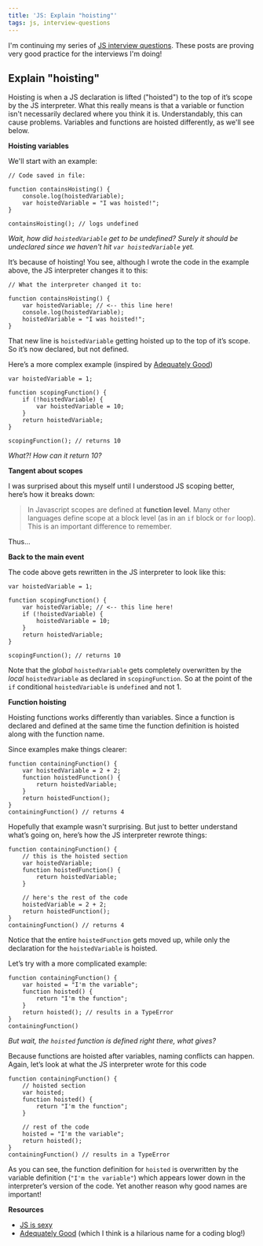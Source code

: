 ```yaml
---
title: 'JS: Explain "hoisting"'
tags: js, interview-questions
---
```


I'm continuing my series of [JS interview questions](https://github.com/h5bp/Front-end-Developer-Interview-Questions#js). These posts are proving very good practice for the interviews I'm doing!

## Explain "hoisting"

Hoisting is when a JS declaration is lifted ("hoisted") to the top of it’s scope by the JS interpreter. What this really means is that a variable or function isn't necessarily declared where you think it is. Understandably, this can cause problems. Variables and functions are hoisted differently, as we'll see below.

**Hoisting variables**

We'll start with an example:

```
// Code saved in file:

function containsHoisting() {
    console.log(hoistedVariable);
    var hoistedVariable = "I was hoisted!";
}

containsHoisting(); // logs undefined
```

*Wait, how did `hoistedVariable` get to be undefined? Surely it should be undeclared since we haven't hit `var hoistedVariable` yet.*

It’s because of hoisting! You see, although I wrote the code in the example above, the JS interpreter changes it to this:

```
// What the interpreter changed it to:

function containsHoisting() {
    var hoistedVariable; // <-- this line here!
    console.log(hoistedVariable);
    hoistedVariable = "I was hoisted!";
}
```

That new line is `hoistedVariable` getting hoisted up to the top of it’s scope. So it’s now declared, but not defined.

Here’s a more complex example (inspired by [Adequately Good](http://www.adequatelygood.com/JavaScript-Scoping-and-Hoisting.html))

```
var hoistedVariable = 1;

function scopingFunction() {
    if (!hoistedVariable) {
        var hoistedVariable = 10;
    }
    return hoistedVariable;
}

scopingFunction(); // returns 10
```

*What?! How can it return 10?*

**Tangent about scopes**

I was surprised about this myself until I understood JS scoping better, here’s how it breaks down:

>In Javascript scopes are defined at **function level**. Many other languages define scope at a block level (as in an `if` block or `for` loop). This is an important difference to remember.

Thus...

**Back to the main event**

The code above gets rewritten in the JS interpreter to look like this:

```
var hoistedVariable = 1;

function scopingFunction() {
    var hoistedVariable; // <-- this line here!
    if (!hoistedVariable) {
        hoistedVariable = 10;
    }
    return hoistedVariable;
}

scopingFunction(); // returns 10
```

Note that the *global* `hoistedVariable` gets completely overwritten by the *local* `hoistedVariable` as declared in `scopingFunction`. So at the point of the `if` conditional `hoistedVariable` is `undefined` and not 1.

**Function hoisting**

Hoisting functions works differently than variables. Since a function is declared and defined at the same time the function definition is hoisted along with the function name.

Since examples make things clearer:

```
function containingFunction() {
    var hoistedVariable = 2 + 2;
    function hoistedFunction() {
        return hoistedVariable;
    }
    return hoistedFunction();
}
containingFunction() // returns 4
```

Hopefully that example wasn't surprising. But just to better understand what’s going on, here’s how the JS interpreter rewrote things:

```
function containingFunction() {
    // this is the hoisted section
    var hoistedVariable;
    function hoistedFunction() {
        return hoistedVariable;
    }

    // here's the rest of the code
    hoistedVariable = 2 + 2;
    return hoistedFunction();
}
containingFunction() // returns 4
```

Notice that the entire `hoistedFunction` gets moved up, while only the declaration for the `hoistedVariable` is hoisted.

Let’s try with a more complicated example:

```
function containingFunction() {
    var hoisted = "I'm the variable";
    function hoisted() {
        return "I'm the function";
    }
    return hoisted(); // results in a TypeError
}
containingFunction()
```

*But wait, the `hoisted` function is defined right there, what gives?*

Because functions are hoisted after variables, naming conflicts can happen. Again, let’s look at what the JS interpreter wrote for this code

```
function containingFunction() {
    // hoisted section
    var hoisted;
    function hoisted() {
        return "I'm the function";
    }

    // rest of the code
    hoisted = "I'm the variable";
    return hoisted();
}
containingFunction() // results in a TypeError
```

As you can see, the function definition for `hoisted` is overwritten by the variable definition (`"I'm the variable"`) which appears lower down in the interpreter’s version of the code. Yet another reason why good names are important!

**Resources**

* [JS is sexy](http://javascriptissexy.com/javascript-variable-scope-and-hoisting-explained/)
* [Adequately Good](http://www.adequatelygood.com/JavaScript-Scoping-and-Hoisting.html) (which I think is a hilarious name for a coding blog!)

